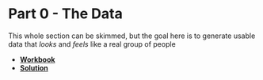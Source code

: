 # Part 0 - The Data

This whole section can be skimmed, but the goal here is to generate usable data that *looks* and *feels* like a real group of people

* [**Workbook**](https://github.dev/lucasdurand/network-graph-tutorial/blob/develop/Part%200%20-%20The%20Data/Workbook.ipynb)
* [**Solution**](Solution.ipynb)
